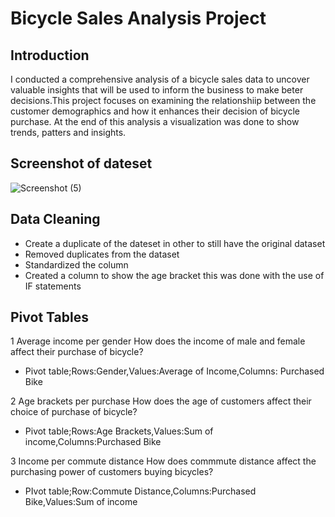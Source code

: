 # Bicycle Sales Analysis Project
## Introduction

I conducted a comprehensive analysis of a bicycle sales data to uncover valuable insights that will be used to inform the business to make beter decisions.This project focuses on examining the relationshiip between the customer demographics and how it enhances their decision of bicycle purchase. At the end of this analysis a visualization was done to show trends, patters and insights.

## Screenshot of dateset

![Screenshot (5)](https://github.com/user-attachments/assets/1b57c052-606d-4060-90e6-d14e3d89f727)

## Data Cleaning

- Create a duplicate of the dateset in other to still have the original dataset
- Removed duplicates from the dataset
- Standardized the column
- Created a column to show the age bracket this was done with the use of IF statements

## Pivot Tables
1 Average income per gender
  How does the income of male and female affect their purchase of bicycle?
  - Pivot table;Rows:Gender,Values:Average of Income,Columns: Purchased Bike

2 Age brackets per purchase
  How does the age of customers affect their choice of purchase of bicycle?
  - Pivot table;Rows:Age Brackets,Values:Sum of income,Columns:Purchased Bike

3 Income per commute distance
  How does commmute distance affect the purchasing power of customers buying 
  bicycles?
 - PIvot table;Row:Commute Distance,Columns:Purchased Bike,Values:Sum of 
  income



